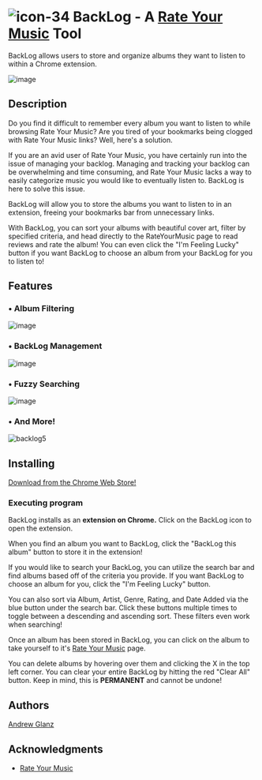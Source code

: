 # ![icon-34](https://github.com/andrewglanzzz/BackLog/assets/60935069/84f7f47f-fbc2-4455-884f-8add78009d9a) BackLog - A [Rate Your Music](https://rateyourmusic.com/) Tool 


BackLog allows users to store and organize albums they want to listen to within a Chrome extension.

![image](https://github.com/andrewglanzzz/BackLog/assets/60935069/497610aa-f78c-4fdd-95de-29b1de4eb745)

## Description

Do you find it difficult to remember every album you want to listen to while browsing Rate Your Music? Are you tired of your bookmarks being clogged with Rate Your Music links? Well, here's a solution.

If you are an avid user of Rate Your Music, you have certainly run into the issue of managing your backlog. Managing and tracking your backlog can be overwhelming and time consuming, and Rate Your Music lacks a way to easily categorize music you would like to eventually listen to. BackLog is here to solve this issue.

BackLog will allow you to store the albums you want to listen to in an extension, freeing your bookmarks bar from unnecessary links. 

With BackLog, you can sort your albums with beautiful cover art, filter by specified criteria, and head directly to the RateYourMusic page to read reviews and rate the album! You can even click the "I'm Feeling Lucky" button if you want BackLog to choose an album from your BackLog for you to listen to!

## Features

### • Album Filtering  
![image](https://github.com/andrewglanzzz/BackLog/assets/60935069/64c71393-e32e-47aa-a4a2-6079abcc1b16)

### • BackLog Management
![image](https://github.com/andrewglanzzz/BackLog/assets/60935069/60fbc781-ea49-4d9d-be4b-cea41927cc84)

### • Fuzzy Searching  
![image](https://github.com/andrewglanzzz/BackLog/assets/60935069/3f9a996c-dfc3-4079-b39b-8be209a90b53)

### • And More!
![backlog5](https://github.com/andrewglanzzz/BackLog/assets/60935069/686eb2b5-b141-4865-926e-f3a158f514f4)

## Installing

[Download from the Chrome Web Store!](https://chrome.google.com/webstore/detail/backlog-for-rate-your-mus/leopcflddppgddfhppgachdogbkmdjfa?hl=en)

### Executing program

BackLog installs as an **extension on Chrome.** Click on the BackLog icon to open the extension.  

When you find an album you want to BackLog, click the "BackLog this album" button to store it in the extension!  

If you would like to search your BackLog, you can utilize the search bar and find albums based off of the criteria you provide. If you want BackLog to choose an album for you, click the "I'm Feeling Lucky" button.

You can also sort via Album, Artist, Genre, Rating, and Date Added via the blue button under the search bar. Click these buttons multiple times to toggle between a descending and ascending sort. These filters even work when searching!

Once an album has been stored in BackLog, you can click on the album to take yourself to it's [Rate Your Music](https://rateyourmusic.com/) page.  

You can delete albums by hovering over them and clicking the X in the top left corner. You can clear your entire BackLog by hitting the red "Clear All" button. Keep in mind, this is **PERMANENT** and cannot be undone!

## Authors

[Andrew Glanz](https://github.com/andrewglanzzz)

## Acknowledgments

- [Rate Your Music](https://rateyourmusic.com/)
